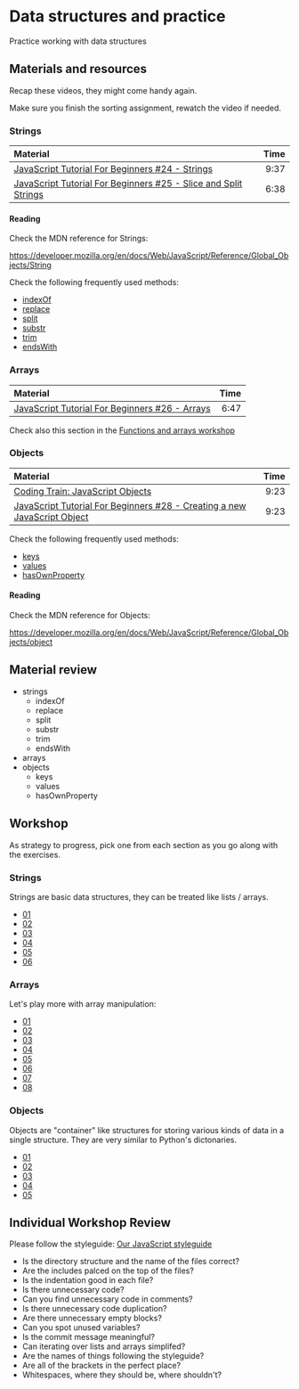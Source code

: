 # Data structures and practice
Practice working with data structures

## Materials and resources

Recap these videos, they might come handy again.

Make sure you finish the sorting assignment, rewatch the video if needed.

### Strings

| Material | Time |
|:---------|-----:|
| [JavaScript Tutorial For Beginners #24 - Strings](https://www.youtube.com/watch?v=k8MIbEVXhE0) | 9:37 |
| [JavaScript Tutorial For Beginners #25 - Slice and Split Strings](https://www.youtube.com/watch?v=HEdikBHsMag) | 6:38 |

#### Reading

Check the MDN reference for Strings:

https://developer.mozilla.org/en/docs/Web/JavaScript/Reference/Global_Objects/String

Check the following frequently used methods:

 - [indexOf](https://developer.mozilla.org/en-US/docs/Web/JavaScript/Reference/Global_Objects/String/indexOf)
 - [replace](https://developer.mozilla.org/en-US/docs/Web/JavaScript/Reference/Global_Objects/String/replace)
 - [split](https://developer.mozilla.org/en-US/docs/Web/JavaScript/Reference/Global_Objects/String/split)
 - [substr](https://developer.mozilla.org/en-US/docs/Web/JavaScript/Reference/Global_Objects/String/substr)
 - [trim](https://developer.mozilla.org/en-US/docs/Web/JavaScript/Reference/Global_Objects/String/Trim)
 - [endsWith](https://developer.mozilla.org/en-US/docs/Web/JavaScript/Reference/Global_Objects/String/endsWith)

### Arrays

| Material | Time |
|:---------|-----:|
| [JavaScript Tutorial For Beginners #26 - Arrays](https://www.youtube.com/watch?v=EUnV-fCY0Pc) | 6:47 |

Check also this section in the [Functions and arrays workshop](../functions-and-arrays/javascript.md#arrays)


### Objects

| Material | Time |
|:---------|-----:|
| [Coding Train: JavaScript Objects](https://www.youtube.com/watch?v=-e5h4IGKZRY) | 9:23 |
| [JavaScript Tutorial For Beginners #28 - Creating a new JavaScript Object](https://www.youtube.com/watch?v=wA5vU_HQfVI) | 9:23 |

Check the following frequently used methods:

 - [keys](https://developer.mozilla.org/en-US/docs/Web/JavaScript/Reference/Global_Objects/Object/keys)
 - [values](https://developer.mozilla.org/en-US/docs/Web/JavaScript/Reference/Global_Objects/Object/values)
 - [hasOwnProperty](https://developer.mozilla.org/en-US/docs/Web/JavaScript/Reference/Global_Objects/Object/hasOwnProperty)

#### Reading

Check the MDN reference for Objects:

https://developer.mozilla.org/en/docs/Web/JavaScript/Reference/Global_Objects/object


## Material review

 - strings
    - indexOf
    - replace
    - split
    - substr
    - trim
    - endsWith
 - arrays
 - objects
    - keys
    - values
    - hasOwnProperty


## Workshop

As strategy to progress, pick one from each section as you go along with the exercises.


### Strings

Strings are basic data structures, they can be treated like lists / arrays.

 -  [01](strings/simplereplace/simple-replace.js)
 -  [02](strings/reverse/reverse.js)
 -  [03](strings/urlfixer/url-fixer.js)
 -  [04](strings/takeslonger/takes-longer.js)
 -  [05](strings/todoprint/todo-print.js)
 -  [06](strings/hewillnever/he-will-never.js)


### Arrays

Let's play more with array manipulation:

 -  [01](lists/solarsystem/solar-system.js)
 -  [02](lists/matchmaking/matchmaking.js)
 -  [03](lists/appendletter/append-letter.js)
 -  [04](lists/candyshop/candyshop.js)
 -  [05](lists/elementfinder/element-finder.js)
 -  [06](lists/isinlist/is-in-list.js)
 -  [07](lists/quoteswap/quote-swap.js)
 -  [08](lists/calculator/calculator.js)


### Objects

Objects are "container" like structures for storing various kinds of data in a single structure. They are very similar to Python's dictonaries.

 -  [01](hashes/student-counter/student-counter.js)
 -  [02](hashes/student-filter/student-filter.js)
 -  [03](hashes/bank-transfer/bank-transfer.js)
 -  [04](hashes/festival-entry/festival-entry.js)
 -  [05](hashes/table-printer/table-printer.js)


## Individual Workshop Review
Please follow the styleguide: [Our JavaScript styleguide](../../styleguide/javascript.md)

- Is the directory structure and the name of the files correct?
- Are the includes palced on the top of the files?
- Is the indentation good in each file?
- Is there unnecessary code?
- Can you find unnecessary code in comments?
- Is there unnecessary code duplication?
- Are there unnecessary empty blocks?
- Can you spot unused variables?
- Is the commit message meaningful?
- Can iterating over lists and arrays simplifed?
- Are the names of things following the styleguide?
- Are all of the brackets in the perfect place?
- Whitespaces, where they should be, where shouldn't?
